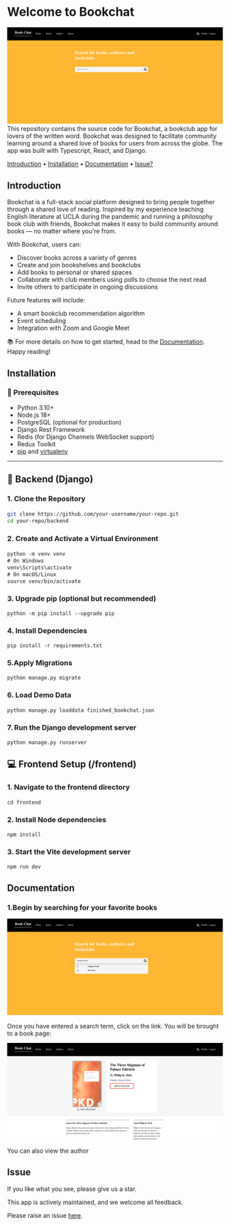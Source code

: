 # Welcome to Bookchat
![bookchat-search](./assets/bookchat-search.png)
This repository contains the source code for Bookchat, a bookclub app for lovers of the written word. Bookchat was designed to facilitate community learning around a shared love of books for users from across the globe. The app was built with Typescript, React, and Django.

[Introduction](#introduction) • [Installation](#installation) • [Documentation](#documentation) • [Issue?](#issue)

## Introduction

Bookchat is a full-stack social platform designed to bring people together through a shared love of reading. Inspired by my experience teaching English literature at UCLA during the pandemic and running a philosophy book club with friends, Bookchat makes it easy to build community around books — no matter where you're from.

With Bookchat, users can:

 + Discover books across a variety of genres
 + Create and join bookshelves and bookclubs
 + Add books to personal or shared spaces
 + Collaborate with club members using polls to choose the next read
 + Invite others to participate in ongoing discussions

Future features will include:
  + A smart bookclub recommendation algorithm
  + Event scheduling
  + Integration with Zoom and Google Meet

📚 For more details on how to get started, head to the [Documentation](#documentation). Happy reading!

## Installation


### 🔧 Prerequisites

- Python 3.10+
- Node.js 18+
- PostgreSQL (optional for production)
- Django Rest Framework
- Redis (for Django Channels WebSocket support)
- Redux Toolkit
- [pip](https://pip.pypa.io/en/stable/installation/) and [virtualenv](https://virtualenv.pypa.io/en/latest/)

---

## 🧠 Backend (Django)

### 1. Clone the Repository
```bash
git clone https://github.com/your-username/your-repo.git
cd your-repo/backend
```
### 2. Create and Activate a Virtual Environment
```
python -m venv venv
# On Windows
venv\Scripts\activate
# On macOS/Linux
source venv/bin/activate
```
### 3. Upgrade pip (optional but recommended)
```
python -m pip install --upgrade pip
```
### 4.  Install Dependencies
```
pip install -r requirements.txt
```
### 5.Apply Migrations
```
python manage.py migrate
```
### 6. Load Demo Data
```
python manage.py loaddata finished_bookchat.json
```
### 7. Run the Django development server
```
python manage.py runserver
```

## 💻 Frontend Setup (/frontend)

### 1. Navigate to the frontend directory
```
cd frontend
```
### 2. Install Node dependencies
```
npm install
```
### 3. Start the Vite development server
```
npm run dev
```

## Documentation

### 1.Begin by searching for your favorite books
![book-search](./assets/book-search.png)

Once you have entered a search term, click on the link. You will be brought to a book page:

![sample-book](./assets/sample-book.png)

You can also view the author


## Issue
If you like what you see, please give us a star.

This app is actively maintained, and we welcome all feedback.

Please raise an issue [here](https://github.com/tascapeter514/bookchatapp/issues/new).
